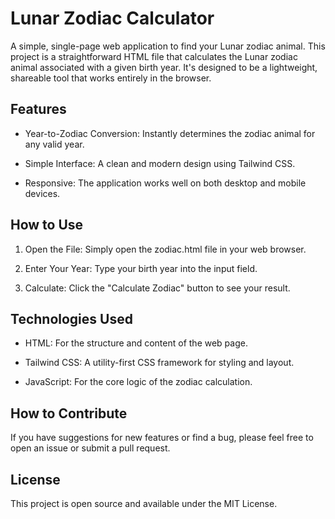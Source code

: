 # Lunar Zodiac Calculator

A simple, single-page web application to find your Lunar zodiac animal.
This project is a straightforward HTML file that calculates the Lunar zodiac animal associated with a given birth year. It's designed to be a lightweight, shareable tool that works entirely in the browser.

## Features

* Year-to-Zodiac Conversion: Instantly determines the zodiac animal for any valid year.

* Simple Interface: A clean and modern design using Tailwind CSS.

* Responsive: The application works well on both desktop and mobile devices.

## How to Use

1) Open the File: Simply open the zodiac.html file in your web browser.

2) Enter Your Year: Type your birth year into the input field.

3) Calculate: Click the "Calculate Zodiac" button to see your result.

## Technologies Used

* HTML: For the structure and content of the web page.

* Tailwind CSS: A utility-first CSS framework for styling and layout.

* JavaScript: For the core logic of the zodiac calculation.

## How to Contribute

If you have suggestions for new features or find a bug, please feel free to open an issue or submit a pull request.

## License
This project is open source and available under the MIT License.
